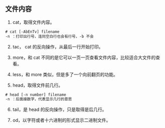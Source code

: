 ## 文件内容

 1. cat，取得文件内容。

```html
# cat [-AbEnTv] filename
-n ：打印出行号，连同空白行也会有行号，-b 不会
```

 2. tac， cat 的反向操作，从最后一行开始打印。

 3. more，和 cat 不同的是它可以一页一页查看文件内容，比较适合大文件的查看。

 4. less，和 more 类似，但是多了一个向前翻页的功能。

 5. head，取得文件前几行。

```html
# head [-n number] filename
-n ：后面接数字，代表显示几行的意思
```

 6. tail，是 head 的反向操作，只是取得是后几行。

 7. od，以字符或者十六进制的形式显示二进制文件。